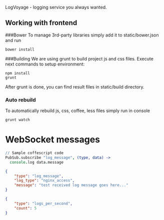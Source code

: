 LogVoyage - logging service you always wanted.

## Working with frontend
###Bower
To manage 3rd-party libraries simply add it to static/bower.json and run
```
bower install
```

###Building
We are using grunt to build project js and css files.
Execute next commands to setup environment:
```
npm install
grunt
```
After grunt is done, you can find result files in static/build directory.

### Auto rebuild  
To automatically rebuild js, css, coffee, less files simply run in console
```
grunt watch
```

# WebSocket messages
``` coffee
// Sample coffescript code
PubSub.subscribe "log_message", (type, data) ->
  console.log data.message
```
``` json
{
	"type": "log_message",
	"log_type": "nginx_access",
	"message": "test received log message goes here..."
}
```

``` json
{
	"type": "logs_per_second",
	"count": 5
}
```